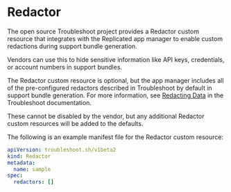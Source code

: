 # Redactor

The open source Troubleshoot project provides a Redactor custom resource that integrates with the Replicated app manager to enable custom redactions during support bundle generation.

Vendors can use this to hide sensitive information like API keys, credentials, or account numbers in support bundles.

The Redactor custom resource is optional, but the app manager includes all of the pre-configured redactors described in Troubleshoot by default in support bundle generation. For more information, see [Redacting Data](https://troubleshoot.sh/docs/redact/) in the Troubleshoot documentation.

These cannot be disabled by the vendor, but any additional Redactor custom resources will be added to the defaults.

The following is an example manifest file for the Redactor custom resource:

```yaml
apiVersion: troubleshoot.sh/v1beta2
kind: Redactor
metadata:
  name: sample
spec:
  redactors: []
```
